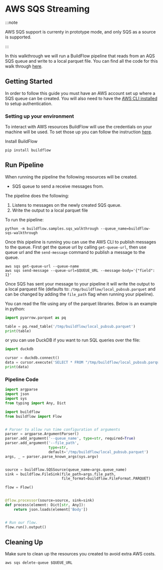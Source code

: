 # AWS SQS Streaming

:::note

AWS SQS support is currenty in prototype mode, and only SQS as a source is supported.

:::

In this walkthrough we will run a BuildFlow pipeline that reads from an AQS SQS queue and write to a local parquet file. You can find all the code for this walk through [here](https://github.com/launchflow/buildflow/blob/main/buildflow/samples/sqs_walkthrough.py).

## Getting Started

In order to follow this guide you must have an AWS account set up where a SQS queue can be created. You will also need to have the [AWS CLI installed](https://docs.aws.amazon.com/cli/latest/userguide/getting-started-install.html) to setup authentication.

### Setting up your environment

To interact with AWS resources BuildFlow will use the credentials on your machine will be used. To set those up you can follow the instruction [here](https://docs.aws.amazon.com/cli/latest/userguide/cli-configure-sso.html).

Install BuildFlow

```
pip install buildflow
```

## Run Pipeline

When running the pipeline the following resources will be created.

- SQS queue to send a receive messages from.


The pipeline does the following:
1. Listens to messages on the newly created SQS queue.
2. Write the output to a local parquet file

To run the pipeline:

```
python -m buildflow.samples.sqs_walkthrough --queue_name=buildflow-sqs-walkthrough
```

Once this pipeline is running you can use the AWS CLI to publish messages to the queue. First get the queue url by calling `get-queue-url`, then use queue url and the `send-message` command to publish a message to the queue.

```
aws sqs get-queue-url --queue-name 
aws sqs send-message --queue-url=$QUEUE_URL --message-body='{"field": 1}'
```

Once SQS has sent your message to your pipeline it will write the output to a local parquest file (defaults to: `/tmp/buildflow/local_pubsub.parquet` and can be changed by adding the `file_path` flag when running your pipeline).

You can read the file using any of the parquet libraries. Below is an example
in python:

```python
import pyarrow.parquet as pq

table = pq.read_table('/tmp/buildflow/local_pubsub.parquet')
print(table)
```

or you can use DuckDB if you want to run SQL queries over the file:

```python
import duckdb

cursor = duckdb.connect()
data = cursor.execute('SELECT * FROM "/tmp/buildflow/local_pubsub.parquet"').fetchall()
print(data)
```

### Pipeline Code

```python
import argparse
import json
import sys
from typing import Any, Dict

import buildflow
from buildflow import Flow


# Parser to allow run time configuration of arguments
parser = argparse.ArgumentParser()
parser.add_argument('--queue_name', type=str, required=True)
parser.add_argument('--file_path',
                    type=str,
                    default='/tmp/buildflow/local_pubsub.parquet')
args, _ = parser.parse_known_args(sys.argv)


source = buildflow.SQSSource(queue_name=args.queue_name)
sink = buildflow.FileSink(file_path=args.file_path,
                          file_format=buildflow.FileFormat.PARQUET)

flow = Flow()


@flow.processor(source=source, sink=sink)
def process(element: Dict[str, Any]):
    return json.loads(element['Body'])


# Run our flow.
flow.run().output()

```

## Cleaning Up

Make sure to clean up the resources you created to avoid extra AWS costs.

```
aws sqs delete-queue $QUEUE_URL
```